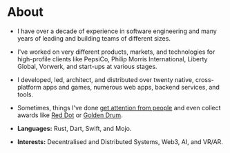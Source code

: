 # About 

- I have over a decade of experience in software engineering and many years of leading and building teams of different sizes.

- I've worked on very different products, markets, and technologies for high-profile clients like PepsiCo, Philip Morris International, Liberty Global, Vorwerk, and start-ups at various stages.

- I developed, led, architect, and distributed over twenty native, cross-platform apps and games, numerous web apps, backend services, and tools.

- Sometimes, things I've done [get attention from people](https://apps.apple.com/de/app/official-cookidoo-app/id714004506) and even collect awards like [Red Dot](https://www.red-dot.org/project/thermomix-tm6-41286) or [Golden Drum](https://www.youtube.com/watch?v=87IOP8ctm6Q).

- __Languages:__  Rust, Dart, Swift, and Mojo.

- __Interests:__ Decentralised and Distributed Systems, Web3, AI, and VR/AR.
